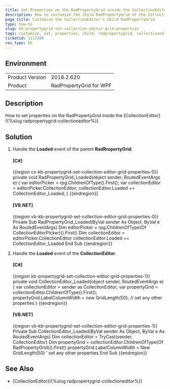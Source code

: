 ```yaml
---
title: Set Properties on the RadPropertyGrid inside the CollectionEditor
description: How to customize the child RadPropertyGrid of the CollectionEditor.
page_title: Customize the CollectionEditor's Child RadPropertyGrid
type: how-to
slug: kb-propertygrid-set-collection-editor-grid-properties
tags: customize, set, properties, child, radpropertygrid, collectioneditor
ticketid: 1117206
res_type: kb
---
```


## Environment
<table>
	<tr>
		<td>Product Version</td>
		<td>2018.2.620</td>
	</tr>
	<tr>
		<td>Product</td>
		<td>RadPropertyGrid for WPF</td>
	</tr>
</table>

## Description

How to set properties on the RadPropertyGrid inside the [CollectionEditor]({%slug radpropertygrid-collectioneditor%}).

## Solution

1. Handle the **Loaded** event of the parent **RadRropertyGrid**.

	#### __[C#]__
	{{region cs-kb-propertygrid-set-collection-editor-grid-properties-0}}
		private void RadPropertyGrid_Loaded(object sender, RoutedEventArgs e)
		{
			var editorPicker = rpg.ChildrenOfType<CollectionEditorPicker>().First();
			var collectionEditor = editorPicker.CollectionEditor;
			collectionEditor.Loaded += CollectionEditor_Loaded;
		}
	{{endregion}}
  
	#### __[VB.NET]__
	{{region vb-kb-propertygrid-set-collection-editor-grid-properties-0}}
		Private Sub RadPropertyGrid_Loaded(ByVal sender As Object, ByVal e As RoutedEventArgs)
			Dim editorPicker = rpg.ChildrenOfType(Of CollectionEditorPicker)().First()
			Dim collectionEditor = editorPicker.CollectionEditor
			collectionEditor.Loaded += CollectionEditor_Loaded
		End Sub
	{{endregion}}
	
2. Handle the **Loaded** event of the **CollectionEditor**.

	#### __[C#]__
	{{region kb-propertygrid-set-collection-editor-grid-properties-1}}
		private void CollectionEditor_Loaded(object sender, RoutedEventArgs e)
		{
			var collectionEditor = sender as CollectionEditor;
			var propertyGrid = collectionEditor.ChildrenOfType<RadPropertyGrid>().First();
      			propertyGrid.LabelColumnWidth = new GridLength(50);
      			// set any other properties
		}
	{{endregion}}
  
  	#### __[VB.NET]__
	{{region vb-kb-propertygrid-set-collection-editor-grid-properties-1}}
		Private Sub CollectionEditor_Loaded(ByVal sender As Object, ByVal e As RoutedEventArgs)
			Dim collectionEditor = TryCast(sender, CollectionEditor)
			Dim propertyGrid = collectionEditor.ChildrenOfType(Of RadPropertyGrid)().First()
	    propertyGrid.LabelColumnWidth = New GridLength(50)
	    ' set any other properties
		End Sub
	{{endregion}}
  
## See Also
* [CollectionEditor]({%slug radpropertygrid-collectioneditor%})
